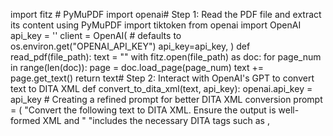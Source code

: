 import fitz  # PyMuPDF
import openai# Step 1: Read the PDF file and extract its content using PyMuPDF
import tiktoken
from openai import OpenAI
api_key = ''
client = OpenAI(
    # defaults to os.environ.get("OPENAI_API_KEY")
    api_key=api_key,
)
def read_pdf(file_path):
    text = ""
    with fitz.open(file_path) as doc:
        for page_num in range(len(doc)):
            page = doc.load_page(page_num)
            text += page.get_text()
    return text# Step 2: Interact with OpenAI's GPT to convert text to DITA XML
def convert_to_dita_xml(text, api_key):
    openai.api_key = api_key    # Creating a refined prompt for better DITA XML conversion
    prompt = (
        "Convert the following text to DITA XML. Ensure the output is well-formed XML and "
        "includes the necessary DITA tags such as <topic>, <title>, and <body>.\n\n"
        f"{text}"
    )
    try:
        response = client.chat.completions.create(
        model="gpt-3.5-turbo",
        messages=[
                {"role": "system", "content": "You are a helpful assistant."},
                {"role": "user", "content": prompt},
            ],
            max_tokens=2000,  # Adjust based on your needs
            temperature=0.5,
        )
        # response = openai.ChatCompletion.create(
        #     model="gpt-4",
        #     messages=[
        #         {"role": "system", "content": "You are a helpful assistant."},
        #         {"role": "user", "content": prompt},
        #     ],
        #     max_tokens=2000,  # Adjust based on your needs
        #     temperature=0.5,
        # )
        return response.choices[0].message['content'].strip()
    except Exception as e:
        print(f"Error during API call: {e}")
        return None# Step 3: Save the converted DITA XML to a specific location
def save_to_file(content, file_path):
    with open(file_path, 'w') as file:
        file.write(content)
def num_tokens_from_string(string: str, encoding_name: str) -> int:
    """Returns the number of tokens in a text string."""
    encoding = tiktoken.get_encoding(encoding_name)
    num_tokens = len(encoding.encode(string))
    return num_tokens
def main():
    pdf_path = r"C:\Users\ianta\Documents\product_cp_files_download_download_16211\94271 - mc_concentrate.pdf"  # Path to your PDF file
    output_path = r"C:\Users\ianta\Documents\Label Data Extraction"  # Path to save the DITA XML file
    openai_api_key = ""  # Your OpenAI API key
    pdf_content = read_pdf(pdf_path)    # Convert to DITA XML using OpenAI GPT
    dita_xml_content = convert_to_dita_xml(pdf_content, openai_api_key)
    tokensno = num_tokens_from_string(pdf_content, "cl100k_base")
    if dita_xml_content:
        # Save the converted content to a file
        save_to_file(dita_xml_content, output_path)
        print(f"Converted DITA XML file saved to {output_path}")
    else:
        print("Failed to convert PDF content to DITA XML.")
        print(tokensno)
if __name__ == "__main__":
    main()
    
    
    
 API code   
    
import os
import fitz  # PyMuPDF
import openai
import logging
from fastapi import FastAPI, File, UploadFile, HTTPException
from fastapi.responses import JSONResponse
from pydantic import BaseModel
import tiktoken
# Initialize FastAPI app
app = FastAPI()
# Configure logging
logging.basicConfig(level=logging.INFO)
logger = logging.getLogger(__name__)
# Define Pydantic model for response
class DITAResponse(BaseModel):
    dita_xml: str
    token_count: int
# Function to read the PDF file and extract its content using PyMuPDF
def read_pdf(file_path: str) -> str:
    try:
        text = ""
        with fitz.open(file_path) as doc:
            for page_num in range(len(doc)):
                page = doc.load_page(page_num)
                text += page.get_text()
        return text
    except Exception as e:
        logger.error(f"Error reading PDF: {e}")
        raise HTTPException(status_code=500, detail="Failed to read PDF file")
# Function to interact with OpenAI's GPT to convert text to DITA XML
def convert_to_dita_xml(text: str) -> str:
    api_key = ""
    openai.api_key = api_key
    prompt = (
        "Convert the following text to DITA XML. Ensure the output is well-formed XML and "
        "includes the necessary DITA tags such as <topic>, <title>, and <body>.\n\n"
        f"{text}"
    )
    try:
        response = openai.ChatCompletion.create(
            model="gpt-3.5-turbo",
            messages=[
                {"role": "system", "content": "You are a helpful assistant."},
                {"role": "user", "content": prompt},
            ],
            max_tokens=2000,
            temperature=0.5,
        )
        return response.choices[0].message['content'].strip()
    except Exception as e:
        logger.error(f"Error during OpenAI API call: {e}")
        raise HTTPException(status_code=500, detail="Failed to convert PDF content to DITA XML")
# Function to calculate the number of tokens in a text string
def num_tokens_from_string(string: str, encoding_name: str) -> int:
    encoding = tiktoken.get_encoding(encoding_name)
    num_tokens = len(encoding.encode(string))
    return num_tokens
# API endpoint to upload PDF and get DITA XML
@app.post("/convert_pdf_to_dita", response_model=DITAResponse)
async def convert_pdf_to_dita(file: UploadFile = File(...)):
    try:
        # Save the uploaded file temporarily
        file_path = f"/tmp/{file.filename}"
        with open(file_path, "wb") as f:
            f.write(file.file.read())
        # Read the PDF content
        pdf_content = read_pdf(file_path)
        # Convert to DITA XML using OpenAI GPT
        dita_xml_content = convert_to_dita_xml(pdf_content)
        # Calculate the number of tokens
        tokensno = num_tokens_from_string(pdf_content, "cl100k_base")
        # Clean up the temporary file
        os.remove(file_path)
        return DITAResponse(dita_xml=dita_xml_content, token_count=tokensno)
    except Exception as e:
        logger.error(f"Unexpected error: {e}")
        raise HTTPException(status_code=500, detail="An unexpected error occurred")
if __name__ == "__main__":
    import uvicorn
    uvicorn.run(app, host="0.0.0.0", port=8000)
